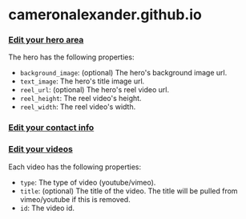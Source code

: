 # cameronalexander.github.io

### [Edit your hero area](https://github.com/cameronalexander/cameronalexander.github.io/edit/master/_data/hero.yml)
The hero has the following properties:
- ```background_image```: (optional) The hero's background image url.
- ```text_image```: The hero's title image url.
- ```reel_url```: (optional) The hero's reel video url.
- ```reel_height```: The reel video's height.
- ```reel_width```: The reel video's width.

### [Edit your contact info](https://github.com/cameronalexander/cameronalexander.github.io/edit/master/_data/contact.yml)

### [Edit your videos](https://github.com/cameronalexander/cameronalexander.github.io/edit/master/_data/videos.yml)
Each video has the following properties:
- ```type```: The type of video (youtube/vimeo).
- ```title```: (optional) The title of the video. The title will be pulled from vimeo/youtube if this is removed.
- ```id```: The video id.
